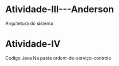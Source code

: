 # Atividade-III---Anderson
Arquitetura do sistema
# Atividade-IV
Codigo  Java
Na pasta  ordem-de-serviço-controle
